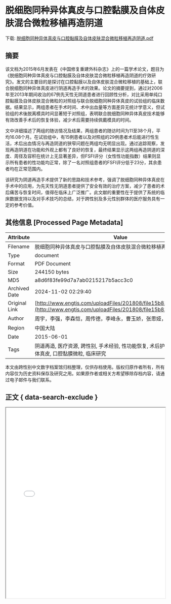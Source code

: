 # 脱细胞同种异体真皮与口腔黏膜及自体皮肤混合微粒移植再造阴道

<!-- tcd_download_link -->
下载: [脱细胞同种异体真皮与口腔黏膜及自体皮肤混合微粒移植再造阴道.pdf](脱细胞同种异体真皮与口腔黏膜及自体皮肤混合微粒移植再造阴道.pdf)
<!-- tcd_download_link_end -->

## 摘要

<!-- tcd_abstract -->
该文档为2015年6月发表在《中国修复重建外科杂志》上的一篇学术论文，题目为《脱细胞同种异体真皮与口腔黏膜及自体皮肤混合微粒移植再造阴道的疗效研究》。发文的主要目的是探讨在口腔黏膜以及自体皮肤混合微粒移植的基础上，联合脱细胞同种异体真皮进行阴道再造手术的效果。论文的摘要提到，通过对2006年至2013年期间收治的67例先天性无阴道患者进行回顾性分析，对比采用单纯口腔黏膜及自体皮肤混合微粒的对照组与联合脱细胞同种异体真皮的试验组的临床数据。结果显示，两组患者在手术时间、术中出血量等方面差异无统计学意义，但试验组的术後脱离模具时间显著短于对照组，表明联合脱细胞同种异体真皮技术能够有效改善手术后的恢复体验，减少术后需要持续佩戴模具的时间。

文中详细描述了两组的随访情况及结果，两组患者的随访时间为11至38个月，平均16.08个月。在试验组中，有15例患者以及对照组的29例患者术后能进行性生活，术后出血情况与再造阴道的狭窄问题在两组均无明显出现。通过追踪观察，发现再造阴道在功能和外观上都有了良好的恢复，最终结果显示这两组再造阴道的深度、周径及容积在统计上无显著差异，但FSFI评分（女性性功能指数）结果则显示所有患者的性功能均正常，除了一名对照组患者的FSFI评分低于23分，其余患者均在正常范围内。

该研究为阴道再造手术提供了新的思路和技术参考，强调了脱细胞同种异体真皮在手术中的应用，为先天性无阴道患者提供了安全有效的治疗方案，减少了患者的术后痛苦与恢复时间，值得在临床上广泛推广。此文献的重要性在于提供了系统的临床数据支持以及对手术技巧的总结，对于跨性别及多元性别群体的医疗服务具有一定的参考价值。

<!-- tcd_abstract_end -->

## 其他信息 [Processed Page Metadata]

| Attribute       | Value                                  |
|-----------------|----------------------------------------|
| Filename        | 脱细胞同种异体真皮与口腔黏膜及自体皮肤混合微粒移植再造阴道.pdf                             |
| Type            | document                                 |
| Format          | PDF Document                               |
| Size            | 244150 bytes                           |
| MD5             | a8d6f83fe99d7a7ab0215217b5acc3c0                                  |
| Archived Date   | 2024-11-02 02:29:40                             |
| Original Link   | [http://www.engtis.com/uploadFiles/201808/file15b83a5d8b62f5.pdf](http://www.engtis.com/uploadFiles/201808/file15b83a5d8b62f5.pdf)                         |
| Author          | 周宇，李强，李森恺，周传德，李峰永，曹玉娇，张思娅，魏蜀一，赵阳                               |
| Region          | 中国大陆                               |
| Date            | 2015-06-01                                 |
| Tags            | 阴道再造, 医疗资源, 跨性别, 手术经验, 性功能恢复, 术后护理, 脱细胞同种异体真皮, 口腔黏膜微粒, 临床研究                                 |

本文由跨性别中文数字档案馆归档整理，仅供存档使用。版权归原作者所有，所有内容仅为历史资料保存及研究之用。如果原作者或相关方希望移除存档内容，请通过电子邮件与我们联系。

## 正文 { data-search-exclude }

<!-- tcd_main_text -->
<iframe src="../脱细胞同种异体真皮与口腔黏膜及自体皮肤混合微粒移植再造阴道.pdf" width="100%" height="600px">
    <p>无法显示PDF，请下载查看。</p>
</iframe>
<!-- tcd_main_text_end -->


